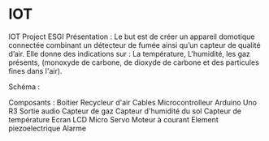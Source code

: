 # IOT
IOT Project ESGI
Présentation :
Le but est de créer un appareil domotique connectée combinant un détecteur de fumée ainsi qu’un capteur de qualité d’air.
Elle donne des indications sur :
La température,
L'humidité,
les gaz présents, (monoxyde de carbone, de dioxyde de carbone et des particules fines dans l'air).
 
Schéma :

 
Composants :
Boitier
Recycleur d'air
Cables
Microcontrolleur Arduino Uno R3
Sortie audio
Capteur de gaz
Capteur d'humidité du sol
Capteur de température
Ecran LCD
Micro Servo
Moteur à courant
Element piezoelectrique
Alarme
